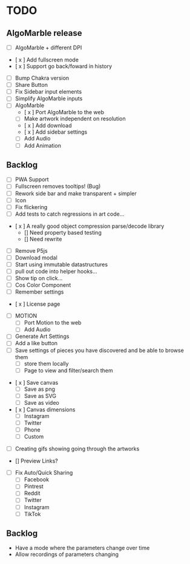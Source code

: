 # TODO

## AlgoMarble release

- [ ] AlgoMarble + different DPI
- [ x ] Add fullscreen mode
- [ x ] Support go back/foward in history
- [ ] Bump Chakra version
- [ ] Share Button
- [ ] Fix Sidebar input elements
- [ ] Simplify AlgoMarble inputs
- [ ] AlgoMarble
  - [ x ] Port AlgoMarble to the web
  - [ ] Make artwork independent on resolution
  - [ x ] Add download
  - [ x ] Add sidebar settings
  - [ ] Add Audio
  - [ ] Add Animation

## Backlog

- [ ] PWA Support
- [ ] Fullscreen removes tooltips! (Bug)
- [ ] Rework side bar and make transparent + simpler
- [ ] Icon
- [ ] Fix flickering
- [ ] Add tests to catch regressions in art code...
- [ x ] A really good object compression parse/decode library
  - [] Need property based testing
  - [] Need rewrite
- [ ] Remove P5js
- [ ] Download modal
- [ ] Start using immutable datastructures
- [ ] pull out code into helper hooks...
- [ ] Show tip on click...
- [ ] Cos Color Component
- [ ] Remember settings
- [ x ] License page
- [ ] MOTION
  - [ ] Port Motion to the web
  - [ ] Add Audio
- [ ] Generate Art Settings
- [ ] Add a like button
- [ ] Save settings of pieces you have discovered and be able to browse them
  - [ ] store them locally
  - [ ] Page to view and filter/search them
- [ x ] Save canvas
  - [ ] Save as png
  - [ ] Save as SVG
  - [ ] Save as video
- [ x ] Canvas dimensions
  - [ ] Instagram
  - [ ] Twitter
  - [ ] Phone
  - [ ] Custom
- [ ] Creating gifs showing going through the artworks
- [] Preview Links?
- [ ] Fix Auto/Quick Sharing
  - [ ] Facebook
  - [ ] Pintrest
  - [ ] Reddit
  - [ ] Twitter
  - [ ] Instagram
  - [ ] TikTok

## Backlog

- Have a mode where the parameters change over time
- Allow recordings of parameters changing
